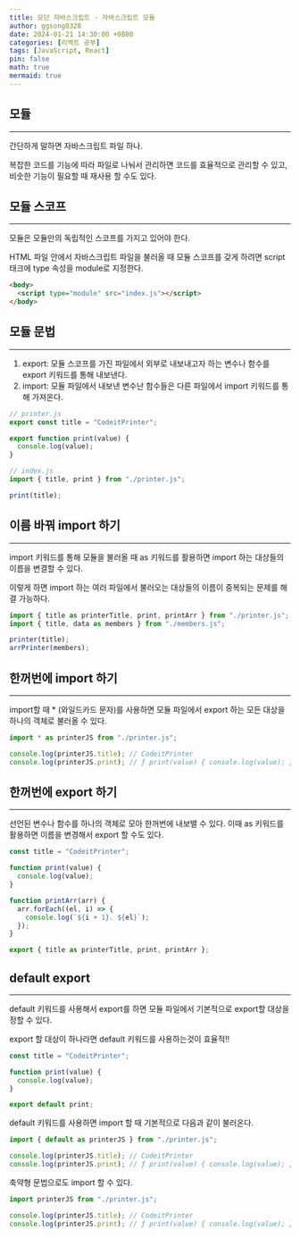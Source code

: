 ```yaml
---
title: 모던 자바스크립트 - 자바스크립트 모듈
author: ggsong0328
date: 2024-01-21 14:30:00 +0800
categories: [리엑트 공부]
tags: [JavaScript, React]
pin: false
math: true
mermaid: true
---
```


## 모듈

---

간단하게 말하면 자바스크립트 파일 하나.

복잡한 코드를 기능에 따라 파일로 나눠서 관리하면 코드를 효율적으로 관리할 수 있고,
비숫한 기능이 필요할 때 재사용 할 수도 있다.

## 모듈 스코프

---

모듈은 모듈만의 독립적인 스코프를 가지고 있어야 한다.

HTML 파일 안에서 자바스크립트 파일을 불러올 때 모듈 스코프를 갖게 하려면 script 태크에 type 속성을 module로 지정한다.

```html
<body>
  <script type="module" src="index.js"></script>
</body>
```

## 모듈 문법

---

1. export: 모듈 스코프를 가진 파일에서 외부로 내보내고자 하는 변수나 함수를 export 키워드를 통해 내보낸다.
2. import: 모듈 파일에서 내보낸 변수난 함수들은 다른 파일에서 import 키워드를 통해 가져온다.

```javascript
// printer.js
export const title = "CodeitPrinter";

export function print(value) {
  console.log(value);
}
```

```javascript
// index.js
import { title, print } from "./printer.js";

print(title);
```

## 이름 바꿔 import 하기

---

import 키워드를 통해 모듈을 불러올 때 as 키워드를 활용하면 import 하는 대상들의 이름을 변결할 수 있다.

이렇게 하면 import 하는 여러 파일에서 불러오는 대상들의 이름이 중복되는 문제를 해결 가능하다.

```javascript
import { title as printerTitle, print, printArr } from "./printer.js";
import { title, data as members } from "./members.js";

printer(title);
arrPrinter(members);
```

## 한꺼번에 import 하기

---

import할 때 \* (와일드카드 문자)를 사용하면 모듈 파일에서 export 하는 모든 대상을 하나의 객체로 불러올 수 있다.

```javascript
import * as printerJS from "./printer.js";

console.log(printerJS.title); // CodeitPrinter
console.log(printerJS.print); // ƒ print(value) { console.log(value); }
```

## 한꺼번에 export 하기

---

선언된 변수나 함수를 하나의 객체로 모아 한꺼번에 내보밸 수 있다.
이때 as 키워드를 활용하면 이름을 변경해서 export 할 수도 있다.

```javascript
const title = "CodeitPrinter";

function print(value) {
  console.log(value);
}

function printArr(arr) {
  arr.forEach((el, i) => {
    console.log(`${i + 1}. ${el}`);
  });
}

export { title as printerTitle, print, printArr };
```

## default export

---

default 키워드를 사용해서 export를 하면 모듈 파일에서 기본적으로 export할 대상을 정할 수 있다.

export 할 대상이 하나라면 default 키워드를 사용하는것이 효율적!!

```javascript
const title = "CodeitPrinter";

function print(value) {
  console.log(value);
}

export default print;
```

default 키워드를 사용하면 import 할 때 기본적으로 다음과 같이 불러온다.

```javascript
import { default as printerJS } from "./printer.js";

console.log(printerJS.title); // CodeitPrinter
console.log(printerJS.print); // ƒ print(value) { console.log(value); }
```

축약형 문법으로도 import 할 수 있다.

```javascript
import printerJS from "./printer.js";

console.log(printerJS.title); // CodeitPrinter
console.log(printerJS.print); // ƒ print(value) { console.log(value); }
```
